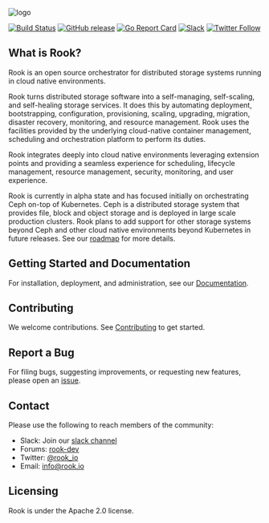 ![logo](Documentation/media/logo.png?raw=true "Rook")

[![Build Status](https://jenkins.rook.io/buildStatus/icon?job=rook/rook/master)](https://jenkins.rook.io/blue/organizations/jenkins/rook%2Frook/activity)
[![GitHub release](https://img.shields.io/github/release/rook/rook/all.svg?style=flat-square)](https://github.com/rook/rook/releases)
[![Go Report Card](https://goreportcard.com/badge/github.com/rook/rook)](https://goreportcard.com/report/github.com/rook/rook)
[![Slack](https://rook-slackin.herokuapp.com/badge.svg)](https://rook-slackin.herokuapp.com/badge.svg)
[![Twitter Follow](https://img.shields.io/twitter/follow/rook_io.svg?style=social&label=Follow)](https://twitter.com/intent/follow?screen_name=rook_io&user_id=788180534543339520)

## What is Rook?

Rook is an open source orchestrator for distributed storage systems running in cloud native environments.

Rook turns distributed storage software into a self-managing, self-scaling, and self-healing storage services. It does this by automating deployment, bootstrapping, configuration, provisioning, scaling, upgrading, migration, disaster recovery, monitoring, and resource management. Rook uses the facilities provided by the underlying cloud-native container management, scheduling and orchestration platform to perform its duties.

Rook integrates deeply into cloud native environments leveraging extension points and providing a seamless experience for scheduling, lifecycle management, resource management, security, monitoring, and user experience.

Rook is currently in alpha state and has focused initially on orchestrating Ceph on-top of Kubernetes. Ceph is a distributed storage system that provides file, block and object storage and is deployed in large scale production clusters. Rook plans to add support for other storage systems beyond Ceph and other cloud native environments beyond Kubernetes in future releases. See our [roadmap](ROADMAP.md) for more details.

## Getting Started and Documentation

For installation, deployment, and administration, see our [Documentation](https://rook.github.io/docs/rook/master).

## Contributing

We welcome contributions. See [Contributing](CONTRIBUTING.md) to get started.

## Report a Bug

For filing bugs, suggesting improvements, or requesting new features, please open an [issue](https://github.com/rook/rook/issues).

## Contact

Please use the following to reach members of the community:

- Slack: Join our [slack channel](https://rook-slackin.herokuapp.com)
- Forums: [rook-dev](https://groups.google.com/forum/#!forum/rook-dev)
- Twitter: [@rook_io](https://twitter.com/rook_io)
- Email: [info@rook.io](mailto:info@rook.io)

## Licensing

Rook is under the Apache 2.0 license.
